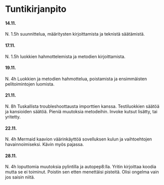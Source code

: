# Tuntikirjanpito

#### 14.11.
N. 1.5h suunnittelua, määritysten kirjoittamista ja teknistä säätämistä.

#### 17.11.

N. 1.5h luokkien hahmottelemista ja metodien kirjoittamista.

#### 19.11.

N. 4h Luokkien ja metodien hahmottelua, poistamista ja ensimmäisten pelitoimintojen luomista.

#### 21.11.
N. 8h Tuskallista troubleshoottausta importtien kanssa. Testiluokkien säätöä ja kansioiden säätöä. Pieniä muutoksia metodeihin. Invoke kutsut lisätty, tai yritetty.

#### 22.11.
N. 4h Mermaid kaavion väärinkäyttöä sovelluksen kulun ja vaihtoehtojen havainnoimiseksi. Kävin myös pajassa.

#### 28.11.
N. 4h loputtomia muutoksia pylintilla ja autopep8:lla. Yritin kirjoittaa koodia mutta se ei toiminut. Poistin sen etten menettäisi pisteitä. Olisi ongelma vain jos saisin niitä.
